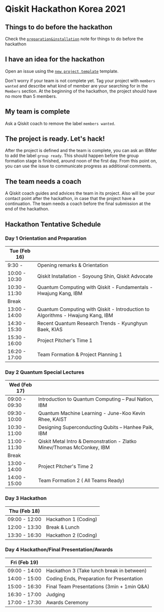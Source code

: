 # Qiskit Hackathon Korea 2021

## Things to do before the hackathon

Check the [`preparation&installation`](preparation%26installation.md) note for things to do before the hackathon

## I have an idea for the hackathon

Open an issue using the [`new project template`](https://github.com/qiskit-community/qiskit-hackathon-korea-21/issues/new?assignees=&labels=members+wanted&template=new-project-template.md&title=Project+name) template.

Don't worry if your team is not complete yet.
Tag your project with `members wanted` and describe what kind of member are your searching for in the `Members` section.
At the beginning of the hackathon, the project should have no more than 5 members.

## My team is complete

Ask a Qiskit coach to remove the label `members wanted`.

## The project is ready. Let's hack!

After the project is defined and the team is complete, you can ask an IBMer to add the label `group ready`. This should happen before the group formation stage is finished, around noon of the first day. From this point on, you can use the issue to communicate progress as additional comments.

## The team needs a coach

A Qiskit coach guides and advices the team in its project.
Also will be your contact point after the hackathon, in case that the project have a continuation.
The team needs a coach before the final submission at the end of the hackathon.


## Hackathon Tentative Schedule
### Day 1 Orientation and Preparation
| Tue (Feb 16) |  |
| -------------- | --------------------------------- |
| 9:30 - | Opening remarks & Orientation|
| 10:00 - 10:30 | Qiskit Installation - Soyoung Shin, Qiskit Advocate|
| 10:30 - 11:30 | Quantum Computing with Qiskit - Fundamentals - Hwajung Kang, IBM|
| Break | |
| 13:00 - 14:00 | Quantum Computing with Qiskit - Introduction to Algorithms - Hwajung Kang, IBM|
| 14:30 - 15:30 | Recent Quantum Research Trends - ‪Kyunghyun Baek, KIAS|
| 15:30 - 16:00 | Project Pitcher's Time 1|
| 16:20 - 17:00 | Team Formation & Project Planning 1|

### Day 2 Quantum Special Lectures
| Wed (Feb 17) |  |
| -------------- | --------------------------------- |
| 09:00 - 09:30 | Introduction to Quantum Computing – Paul Nation, IBM |
| 09:30 - 10:00 | Quantum Machine Learning -  June-Koo Kevin Rhee, KAIST |
| 10:30 - 11:00 | Designing Superconducting Qubits – Hanhee Paik, IBM|
| 11:00 - 11:30 | Qiskit Metal Intro & Demonstration - Zlatko Minev/Thomas McConkey, IBM |
| Break | |
| 13:00 - 14:00 | Project Pitcher's Time 2|
| 14:00 - 15:00 | Team Formation 2 ( All Teams Ready) |

### Day 3 Hackathon
| Thu (Feb 18) |  |
| -------------- | --------------------------------- |
| 09:00 - 12:00 | Hackathon 1 (Coding) |
| 12:00 - 13:30 | Break & Lunch |
| 13:30 - 16:30 | Hackathon 2 (Coding) |

### Day 4 Hackathon/Final Presentation/Awards
| Fri (Feb 19) |  |
| -------------- | --------------------------------- |
| 09:00 - 14:00 | Hackathon 3 (Take lunch break in between) |
| 14:00 - 15:00 | Coding Ends, Preparation for Presentation |
| 15:00 - 16:30 | Final Team Presentations (3min + 1min Q&A) |
| 16:30 - 17:00 | Judging|
| 17:00 - 17:30 | Awards Ceremony|
